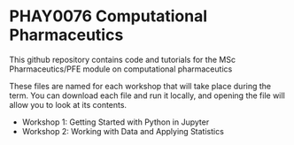 # PHAY0076 Computational Pharmaceutics
This github repository contains code and tutorials for the MSc Pharmaceutics/PFE module on computational pharmaceutics

These files are named for each workshop that will take place during the term. You can download each file and run it locally, and opening the file will allow you to look at its contents.

- Workshop 1: Getting Started with Python in Jupyter
- Workshop 2: Working with Data and Applying Statistics


